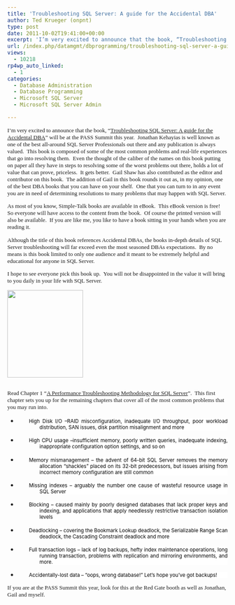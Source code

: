 ```yaml
---
title: 'Troubleshooting SQL Server: A guide for the Accidental DBA'
author: Ted Krueger (onpnt)
type: post
date: 2011-10-02T19:41:00+00:00
excerpt: 'I’m very excited to announce that the book, “Troubleshooting SQL Server: A guide for the Accidental DBA” will be at the PASS Summit this year.  Jonathan Kehayias is well known as one of the best all-around SQL Server Professionals out there and any publ&hellip;'
url: /index.php/datamgmt/dbprogramming/troubleshooting-sql-server-a-guide/
views:
  - 10218
rp4wp_auto_linked:
  - 1
categories:
  - Database Administration
  - Database Programming
  - Microsoft SQL Server
  - Microsoft SQL Server Admin

---
```

<p class="MsoNormal" style="margin: 0in 0in 10pt;">
  <span style="font-family: Calibri; font-size: small;">I’m very excited to announce that the book, “</span><a href="http://www.simple-talk.com/books/sql-books/troubleshooting-sql-server-a-guide-for-the-accidental-dba/"><span style="font-family: Calibri; font-size: small;">Troubleshooting SQL Server: A guide for the Accidental DBA</span></a><span style="font-size: small;"><span style="font-family: Calibri;">” will be at the PASS Summit this year.<span style="mso-spacerun: yes;">  </span>Jonathan Kehayias is well known as one of the best all-around SQL Server Professionals out there and any publication is always valued.<span style="mso-spacerun: yes;">  </span>This book is composed of some of the most common problems and real-life experiences that go into resolving them.<span style="mso-spacerun: yes;">  E</span>ven the thought of the caliber of the names on this book putting on paper all they have in steps to resolving some of the worst problems out there, holds a lot of value that can prove, priceless.<span style="mso-spacerun: yes;">  </span>It gets better.<span style="mso-spacerun: yes;">  </span>Gail Shaw has also contributed as the editor and contributor on this book.<span style="mso-spacerun: yes;">  </span>The addition of Gail in this book rounds it out as, in my opinion, one of the best DBA books that you can have on your shelf.<span style="mso-spacerun: yes;">  One that you can turn to in any event you are in need of determining resolutions to many problems that may happen with SQL Server.</span></span></span>
</p>

<p class="MsoNormal" style="margin: 0in 0in 10pt;">
  <span style="font-size: small;"><span style="font-family: Calibri;">As most of you know, Simple-Talk books are available in eBook.<span style="mso-spacerun: yes;">  </span>This eBook version is free!<span style="mso-spacerun: yes;">  </span>So everyone will have access to the content from the book.<span style="mso-spacerun: yes;">  </span>Of course the printed version will also be available.<span style="mso-spacerun: yes;">  </span>If you are like me, you like to have a book sitting in your hands when you are reading it.<span style="mso-spacerun: yes;">  </span></span></span>
</p>

<p class="MsoNormal" style="margin: 0in 0in 10pt;">
  <span style="font-size: small;"><span style="font-family: Calibri;">Although the title of this book references Accidental DBAs, the books in-depth details of SQL Server troubleshooting will far exceed even the most seasoned DBAs expectations.<span style="mso-spacerun: yes;">  </span>By no means is this book limited to only one audience and it meant to be extremely helpful and educational for anyone in SQL Server.</span></span>
</p>

<p class="MsoNormal" style="margin: 0in 0in 10pt;">
  <span style="font-size: small;"><span style="font-family: Calibri;">I hope to see everyone pick this book up.<span style="mso-spacerun: yes;">  </span>You will not be disappointed in the value it will bring to you daily in your life with SQL Server.</span></span>
</p>

<div class="image_block">
  <a href="/media/blogs/DataMgmt/-61.png?mtime=1317591579"><img src="/wp-content/uploads/blogs/DataMgmt/-61.png?mtime=1317591579" alt="" width="173" height="200" /></a>
</div>

<p class="MsoNormal" style="margin: 0in 0in 10pt;">
  <span style="line-height: 115%; font-family: &amp;quot; color: #333333; font-size: 9.5pt; mso-no-proof: yes;"> </span>
</p>

<p class="MsoNormal" style="margin: 0in 0in 10pt;">
  <span style="font-family: Calibri; font-size: small;">Read Chapter 1 “</span><a href="http://www.simple-talk.com/sql/performance/a-performance-troubleshooting-methodology-for-sql-server/"><span style="font-family: Calibri; font-size: small;">A Performance Troubleshooting Methodology for SQL Server</span></a><span style="font-size: small;"><span style="font-family: Calibri;">”.<span style="mso-spacerun: yes;">  </span>This first chapter sets you up for the remaining chapters that cover all of the most common problems that you may run into.</span></span>
</p>

  * <div class="MsoNormal" style="text-align: justify; line-height: normal; text-indent: -0.25in; margin: 0in 0in 10pt 37.25pt; background: white; mso-margin-top-alt: auto; mso-margin-bottom-alt: auto; mso-list: l0 level1 lfo1; tab-stops: list .5in;">
      <span style="font-family: &amp;quot; color: black; font-size: 8.5pt; mso-fareast-font-family: 'Times New Roman'; mso-bidi-font-family: 'Times New Roman';">High Disk I/O –RAID misconfiguration, inadequate I/O throughput, poor workload distribution, SAN issues, disk partition misalignment and more </span>
    </div>

  * <div class="MsoNormal" style="text-align: justify; line-height: normal; text-indent: -0.25in; margin: 0in 0in 10pt 37.25pt; background: white; mso-margin-top-alt: auto; mso-margin-bottom-alt: auto; mso-list: l0 level1 lfo1; tab-stops: list .5in;">
      <span style="font-family: &amp;quot; color: black; font-size: 8.5pt; mso-fareast-font-family: 'Times New Roman'; mso-bidi-font-family: 'Times New Roman';">High CPU usage –insufficient memory, poorly written queries, inadequate indexing, inappropriate configuration option settings, and so on </span>
    </div>

  * <div class="MsoNormal" style="text-align: justify; line-height: normal; text-indent: -0.25in; margin: 0in 0in 10pt 37.25pt; background: white; mso-margin-top-alt: auto; mso-margin-bottom-alt: auto; mso-list: l0 level1 lfo1; tab-stops: list .5in;">
      <span style="font-family: &amp;quot; color: black; font-size: 8.5pt; mso-fareast-font-family: 'Times New Roman'; mso-bidi-font-family: 'Times New Roman';">Memory mismanagement – the advent of 64-bit SQL Server removes the memory allocation &#8220;shackles&#8221; placed on its 32-bit predecessors, but issues arising from incorrect memory configuration are still common </span>
    </div>

  * <div class="MsoNormal" style="text-align: justify; line-height: normal; text-indent: -0.25in; margin: 0in 0in 10pt 37.25pt; background: white; mso-margin-top-alt: auto; mso-margin-bottom-alt: auto; mso-list: l0 level1 lfo1; tab-stops: list .5in;">
      <span style="font-family: &amp;quot; color: black; font-size: 8.5pt; mso-fareast-font-family: 'Times New Roman'; mso-bidi-font-family: 'Times New Roman';">Missing indexes – arguably the number one cause of wasteful resource usage in SQL Server </span>
    </div>

  * <div class="MsoNormal" style="text-align: justify; line-height: normal; text-indent: -0.25in; margin: 0in 0in 10pt 37.25pt; background: white; mso-margin-top-alt: auto; mso-margin-bottom-alt: auto; mso-list: l0 level1 lfo1; tab-stops: list .5in;">
      <span style="font-family: &amp;quot; color: black; font-size: 8.5pt; mso-fareast-font-family: 'Times New Roman'; mso-bidi-font-family: 'Times New Roman';">Blocking – caused mainly by poorly designed databases that lack proper keys and indexing, and applications that apply needlessly restrictive transaction isolation levels </span>
    </div>

  * <div class="MsoNormal" style="text-align: justify; line-height: normal; text-indent: -0.25in; margin: 0in 0in 10pt 37.25pt; background: white; mso-margin-top-alt: auto; mso-margin-bottom-alt: auto; mso-list: l0 level1 lfo1; tab-stops: list .5in;">
      <span style="font-family: &amp;quot; color: black; font-size: 8.5pt; mso-fareast-font-family: 'Times New Roman'; mso-bidi-font-family: 'Times New Roman';">Deadlocking – covering the Bookmark Lookup deadlock, the Serializable Range Scan deadlock, the Cascading Constraint deadlock and more </span>
    </div>

  * <div class="MsoNormal" style="text-align: justify; line-height: normal; text-indent: -0.25in; margin: 0in 0in 10pt 37.25pt; background: white; mso-margin-top-alt: auto; mso-margin-bottom-alt: auto; mso-list: l0 level1 lfo1; tab-stops: list .5in;">
      <span style="font-family: &amp;quot; color: black; font-size: 8.5pt; mso-fareast-font-family: 'Times New Roman'; mso-bidi-font-family: 'Times New Roman';">Full transaction logs – lack of log backups, hefty index maintenance operations, long running transaction, problems with replication and mirroring environments, and more. </span>
    </div>

  * <div class="MsoNormal" style="text-align: justify; line-height: normal; text-indent: -0.25in; margin: 0in 0in 10pt 37.25pt; background: white; mso-margin-top-alt: auto; mso-margin-bottom-alt: auto; mso-list: l0 level1 lfo1; tab-stops: list .5in;">
      <span style="font-family: &amp;quot; color: black; font-size: 8.5pt; mso-fareast-font-family: 'Times New Roman'; mso-bidi-font-family: 'Times New Roman';">Accidentally-lost data – &#8220;oops, wrong database!&#8221; Let&#8217;s hope you&#8217;ve got backups!</span>
    </div>

<p class="MsoNormal" style="margin: 0in 0in 10pt;">
  <span style="font-size: small;"><span style="font-family: Calibri;">If you are at the PASS Summit this year, look for this at the Red Gate booth as well as Jonathan, Gail and myself. </span></span>
</p>